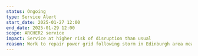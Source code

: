 ```yaml
---
status: Ongoing
type: Service Alert
start_date: 2025-01-27 12:00 
end_date: 2025-01-29 12:00
scope: ARCHER2 service
impact: Service at higher risk of disruption than usual
reason: Work to repair power grid following storm in Edinburgh area means that power issues more likely during this period.
---
```

